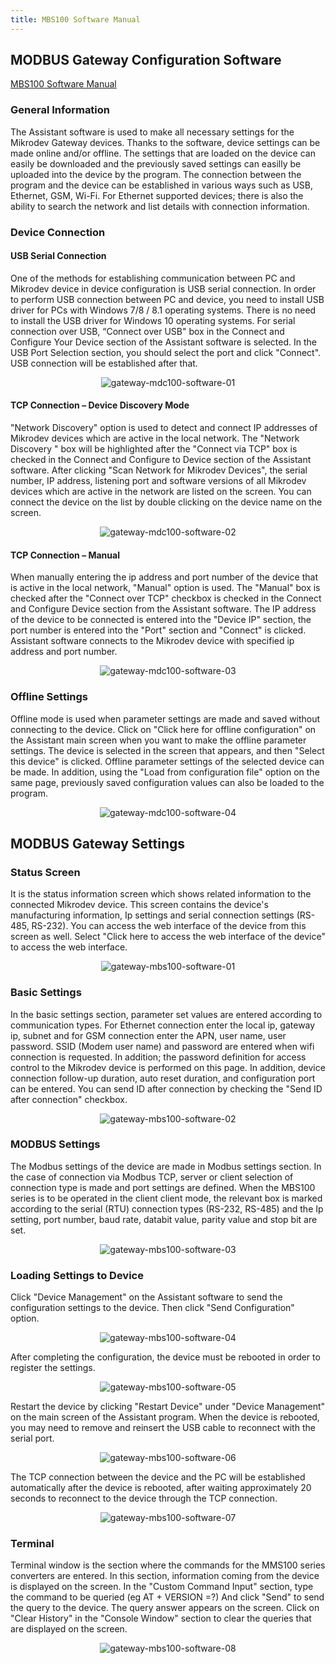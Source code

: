 ```yaml
---
title: MBS100 Software Manual
---
```


## MODBUS Gateway Configuration Software

[MBS100 Software Manual](https://www.mikrodev.com/en/docs/ModbusGateway/software_manual/MIKRODEV_SM_MBS100_CG_EN.pdf)

### General Information

The Assistant software is used to make all necessary settings for the Mikrodev Gateway
devices. Thanks to the software, device settings can be made online and/or offline. The
settings that are loaded on the device can easily be downloaded and the previously saved
settings can easilly be uploaded into the device by the program.
The connection between the program and the device can be established in various ways
such as USB, Ethernet, GSM, Wi-Fi. For Ethernet supported devices; there is also the ability
to search the network and list details with connection information.

### Device Connection

#### USB Serial Connection

One of the methods for establishing communication between PC and Mikrodev device in
device configuration is USB serial connection. In order to perform USB connection
between PC and device, you need to install USB driver for PCs with Windows 7/8 / 8.1
operating systems. There is no need to install the USB driver for Windows 10 operating
systems. For serial connection over USB, “Connect over USB" box in the Connect and
Configure Your Device section of the Assistant software is selected. In the USB Port
Selection section, you should select the port and click "Connect". USB connection will be
established after that.

<center>

![gateway-mdc100-software-01](/img/gateway-mdc100-software-01.png)

</center>

#### TCP Connection – Device Discovery Mode

"Network Discovery" option is used to detect and connect IP addresses of Mikrodev
devices which are active in the local network. The "Network Discovery " box will be
highlighted after the "Connect via TCP" box is checked in the Connect and Configure to
Device section of the Assistant software. After clicking "Scan Network for Mikrodev
Devices", the serial number, IP address, listening port and software versions of all Mikrodev devices which are active in the network are listed on the screen. You
can connect the device on the list by double clicking on the device name on the screen.

<center>

![gateway-mdc100-software-02](/img/gateway-mdc100-software-02.png)

</center>

#### TCP Connection – Manual

When manually entering the ip address and port number of the device that is active in
the local network, "Manual" option is used. The "Manual" box is checked after the
"Connect over TCP" checkbox is checked in the Connect and Configure Device section
from the Assistant software. The IP address of the device to be connected is entered into
the "Device IP" section, the port number is entered into the "Port" section and "Connect"
is clicked. Assistant software connects to the Mikrodev device with specified ip
address and port number.

<center>

![gateway-mdc100-software-03](/img/gateway-mdc100-software-03.png)

</center>

### Offline Settings

Offline mode is used when parameter settings are made and saved without connecting to
the device. Click on "Click here for offline configuration" on the Assistant main screen
when you want to make the offline parameter settings. The device is selected in the
screen that appears, and then "Select this device" is clicked. Offline parameter
settings of the selected device can be made. In addition, using the "Load from
configuration file" option on the same page, previously saved configuration values can
also be loaded to the program.

<center>

![gateway-mdc100-software-04](/img/gateway-mdc100-software-04.png)

</center>

## MODBUS Gateway Settings

### Status Screen

It is the status information screen which shows related information to the connected
Mikrodev device. This screen contains the device's manufacturing information, Ip settings
and serial connection settings (RS-485, RS-232). You can access the web
interface of the device from this screen as well. Select "Click here to access the web
interface of the device" to access the web interface.

<center>

![gateway-mbs100-software-01](/img/gateway-mbs100-software-01.png)

</center>

### Basic Settings

In the basic settings section, parameter set values are entered according to
communication types. For Ethernet connection enter the local ip, gateway ip, subnet and
for GSM connection enter the APN, user name, user password. SSID (Modem user name)
and password are entered when wifi connection is requested. In addition; the password
definition for access control to the Mikrodev device is performed on this page. In
addition, device connection follow-up duration, auto reset duration, and configuration
port can be entered. You can send ID after connection by checking the "Send ID after
connection" checkbox.

<center>

![gateway-mbs100-software-02](/img/gateway-mbs100-software-02.png)

</center>

### MODBUS Settings

The Modbus settings of the device are made in Modbus settings section. In the case of
connection via Modbus TCP, server or client selection of connection type is made and port
settings are defined. When the MBS100 series is to be operated in the client client mode, the
relevant box is marked according to the serial (RTU) connection types (RS-232, RS-485) and
the Ip setting, port number, baud rate, databit value, parity value and stop bit are set.

<center>

![gateway-mbs100-software-03](/img/gateway-mbs100-software-03.png)

</center>

### Loading Settings to Device

Click "Device Management" on the Assistant software to send the configuration settings
to the device. Then click "Send Configuration" option.

<center>

![gateway-mbs100-software-04](/img/gateway-mbs100-software-04.png)

</center>

After completing the configuration, the device must be rebooted in order to register the
settings.

<center>

![gateway-mbs100-software-05](/img/gateway-mbs100-software-05.png)

</center>

Restart the device by clicking "Restart Device" under "Device Management" on the main
screen of the Assistant program. When the device is rebooted, you may need to remove
and reinsert the USB cable to reconnect with the serial port. 

<center>

![gateway-mbs100-software-06](/img/gateway-mbs100-software-06.png)

</center>

The TCP connection between the device and the PC will be established automatically after
the device is rebooted, after waiting approximately 20 seconds to reconnect to the device
through the TCP connection.

<center>

![gateway-mbs100-software-07](/img/gateway-mbs100-software-07.png)

</center>

### Terminal

Terminal window is the section where the commands for the MMS100 series converters are
entered. In this section, information coming from the device is displayed on the screen. In the
"Custom Command Input" section, type the command to be queried (eg AT + VERSION =?)
And click "Send" to send the query to the device. The query answer appears on the screen.
Click on "Clear History" in the "Console Window" section to clear the queries that
are displayed on the screen.

<center>

![gateway-mbs100-software-08](/img/gateway-mbs100-software-08.png)

</center>





























